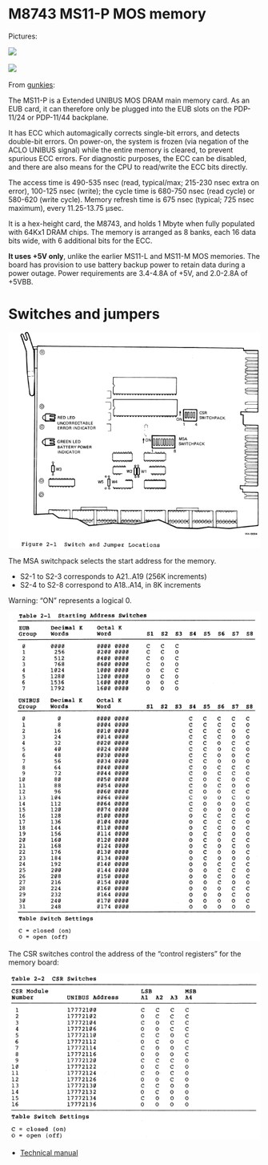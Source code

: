 # M8743 MS11-P MOS memory

Pictures:

![](image-20230416-200905.png)

![](image-20230416-200945.png)

From [gunkies](https://gunkies.org/wiki/MS11-P_MOS_memory):

The MS11-P is a Extended UNIBUS MOS DRAM main memory card. As an EUB card, it can therefore only be plugged into the EUB slots on the PDP-11/24 or PDP-11/44 backplane.

It has ECC which automagically corrects single-bit errors, and detects double-bit errors. On power-on, the system is frozen (via negation of the ACLO UNIBUS signal) while the entire memory is cleared, to prevent spurious ECC errors. For diagnostic purposes, the ECC can be disabled, and there are also means for the CPU to read/write the ECC bits directly.

The access time is 490-535 nsec (read, typical/max; 215-230 nsec extra on error), 100-125 nsec (write); the cycle time is 680-750 nsec (read cycle) or 580-620 (write cycle). Memory refresh time is 675 nsec (typical; 725 nsec maximum), every 11.25-13.75 μsec.

It is a hex-height card, the M8743, and holds 1 Mbyte when fully populated with 64Kx1 DRAM chips. The memory is arranged as 8 banks, each 16 data bits wide, with 6 additional bits for the ECC.

**It uses +5V only**, unlike the earlier MS11-L and MS11-M MOS memories. The board has provision to use battery backup power to retain data during a power outage. Power requirements are 3.4-4.8A of +5V, and 2.0-2.8A of +5VBB.

# Switches and jumpers

![](image-20230518-162640.png)

The MSA switchpack selects the start address for the memory.

- S2-1 to S2-3 corresponds to A21..A19 (256K increments)
- S2-4 to S2-8 correspond to A18..A14, in 8K increments

Warning: “ON” represents a logical 0.

![](image-20230518-163209.png)

The CSR switches control the address of the “control registers” for the memory board:

![](image-20230518-163349.png)

- [Technical manual](https://bitsavers.org/pdf/dec/pdp11/memory/EK-MS11P-TM-001_Tech_Oct82.pdf)
